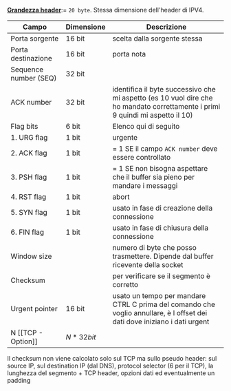 
<b><u>Grandezza header</u></b>:= `20 byte`. Stessa dimensione dell'header di IPV4. 


| Campo                 | Dimensione | Descrizione                                                                                                                   |
| --------------------- | ---------- | ----------------------------------------------------------------------------------------------------------------------------- |
| Porta sorgente        | 16 bit     | scelta dalla sorgente stessa                                                                                                  |
| Porta destinazione    | 16 bit     | porta nota                                                                                                                    |
| Sequence number (SEQ) | 32 bit     |                                                                                                                               |
| ACK number            | 32 bit     | identifica il byte successivo che mi aspetto (es 10 vuol dire che ho mandato correttamente i primi 9 quindi mi aspetto il 10) |
| Flag bits             | 6 bit      | Elenco qui di seguito                                                                                                         |
| 1. URG flag           | 1 bit      | urgente                                                                                                                       |
| 2. ACK flag           | 1 bit      | = 1 SE il campo `ACK number` deve essere controllato                                                                          |
| 3. PSH flag           | 1 bit      | = 1 SE non bisogna aspettare che il buffer sia pieno per mandare i messaggi                                                   |
| 4. RST flag           | 1 bit      | abort                                                                                                                         |
| 5. SYN flag           | 1 bit      | usato in fase di creazione della connessione                                                                                  |
| 6. FIN flag           | 1 bit      | usato in fase di chiusura della connessione                                                                                   |
| Window size           |            | numero di byte che posso trasmettere. Dipende dal buffer ricevente della socket                                               |
| Checksum              |            | per verificare se il segmento è corretto                                                                                      |
| Urgent pointer        | 16 bit     | usato un tempo per mandare CTRL C prima del comando che voglio annullare, è l offset dei dati dove iniziano i dati urgent     |
| N [[TCP - Option]]    | $N*32bit$  |                                                                                                                               |
Il checksum non viene calcolato solo sul TCP ma sullo pseudo header: sul source IP, sul destination IP (dal DNS), protocol selector (6 per il TCP), la lunghezza del segmento + TCP header, opzioni dati ed eventualmente un padding

